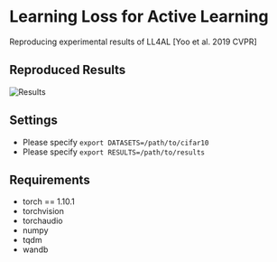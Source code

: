 # Learning Loss for Active Learning
 Reproducing experimental results of LL4AL [Yoo et al. 2019 CVPR]

## Reproduced Results
 ![Results](./results.PNG)

## Settings
- Please specify `export DATASETS=/path/to/cifar10`
- Please specify `export RESULTS=/path/to/results`

## Requirements
 - torch == 1.10.1
 - torchvision
 - torchaudio
 - numpy
 - tqdm
 - wandb
